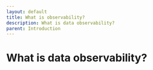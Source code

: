 ```yaml
---
layout: default
title: What is observability?
description: What is data observability?
parent: Introduction
---
```


# What is data observability?